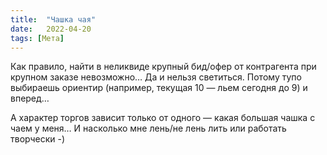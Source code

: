 ```yaml
---
title:  "Чашка чая"
date:   2022-04-20
tags: [Мета]
---
```



Как правило, найти в неликвиде крупный бид/офер от контрагента при крупном заказе невозможно… Да и нельзя светиться. Потому тупо выбираешь ориентир (например, текущая 10 — льем сегодня до 9) и вперед… 

А характер торгов зависит только от одного — какая большая чашка с чаем у меня… И насколько мне лень/не лень лить или работать творчески -) 
